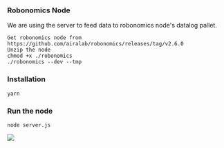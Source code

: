 ### Robonomics Node

We are using the server to feed data to robonomics node's datalog pallet.

```
Get robonomics node from https://github.com/airalab/robonomics/releases/tag/v2.6.0
Unzip the node
chmod +x ./robonomics
./robonomics --dev --tmp

```

### Installation
```
yarn
```

### Run the node
```
node server.js
```

<img src="https://github.com/polkadotrafat/robonomics/blob/main/server.png" />
